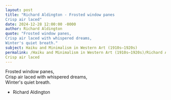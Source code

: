```yaml
---
layout: post
title: "Richard Aldington - Frosted window panes  
Crisp air laced"
date: 2024-12-28 12:00:00 -0000
author: Richard Aldington
quote: "Frosted window panes,  
Crisp air laced with whispered dreams,  
Winter's quiet breath."
subject: Haiku and Minimalism in Western Art (1910s–1920s)
permalink: /Haiku and Minimalism in Western Art (1910s–1920s)/Richard Aldington/Richard Aldington - Frosted window panes  
Crisp air laced
---
```


Frosted window panes,  
Crisp air laced with whispered dreams,  
Winter's quiet breath.

- Richard Aldington

